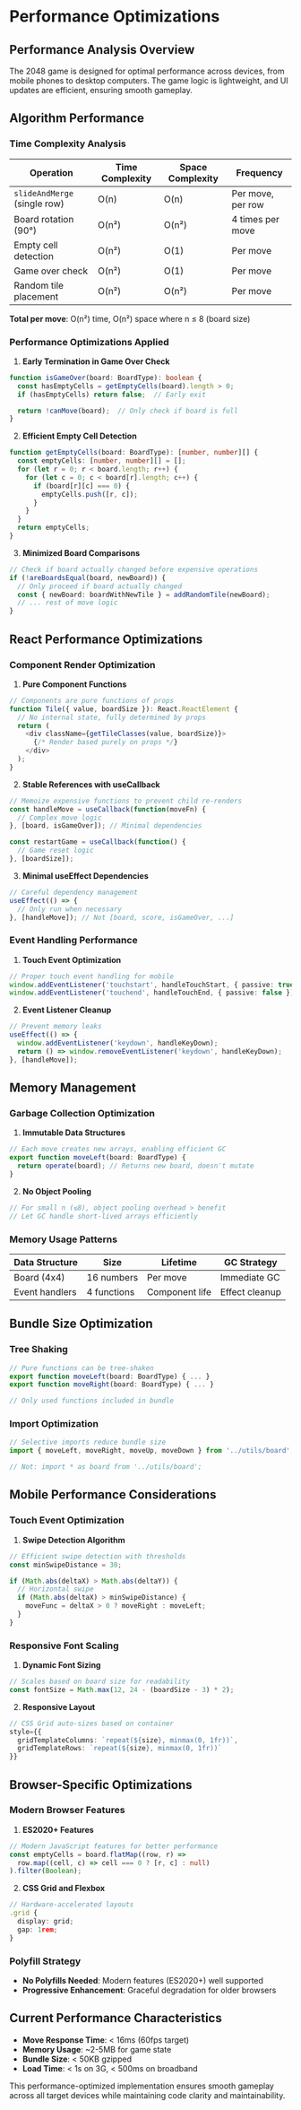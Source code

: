 # Performance Optimizations

## Performance Analysis Overview

The 2048 game is designed for optimal performance across devices, from mobile phones to desktop computers. The game logic is lightweight, and UI updates are efficient, ensuring smooth gameplay.

## Algorithm Performance

### **Time Complexity Analysis**

| Operation | Time Complexity | Space Complexity | Frequency |
|-----------|----------------|------------------|-----------|
| `slideAndMerge` (single row) | O(n) | O(n) | Per move, per row |
| Board rotation (90°) | O(n²) | O(n²) | 4 times per move |
| Empty cell detection | O(n²) | O(1) | Per move |
| Game over check | O(n²) | O(1) | Per move |
| Random tile placement | O(n²) | O(n²) | Per move |

**Total per move**: O(n²) time, O(n²) space where n ≤ 8 (board size)

### **Performance Optimizations Applied**

1. **Early Termination in Game Over Check**
```typescript
function isGameOver(board: BoardType): boolean {
  const hasEmptyCells = getEmptyCells(board).length > 0;
  if (hasEmptyCells) return false;  // Early exit

  return !canMove(board);  // Only check if board is full
}
```

2. **Efficient Empty Cell Detection**
```typescript
function getEmptyCells(board: BoardType): [number, number][] {
  const emptyCells: [number, number][] = [];
  for (let r = 0; r < board.length; r++) {
    for (let c = 0; c < board[r].length; c++) {
      if (board[r][c] === 0) {
        emptyCells.push([r, c]);
      }
    }
  }
  return emptyCells;
}
```

3. **Minimized Board Comparisons**
```typescript
// Check if board actually changed before expensive operations
if (!areBoardsEqual(board, newBoard)) {
  // Only proceed if board actually changed
  const { newBoard: boardWithNewTile } = addRandomTile(newBoard);
  // ... rest of move logic
}
```

## React Performance Optimizations

### **Component Render Optimization**

1. **Pure Component Functions**
```typescript
// Components are pure functions of props
function Tile({ value, boardSize }): React.ReactElement {
  // No internal state, fully determined by props
  return (
    <div className={getTileClasses(value, boardSize)}>
      {/* Render based purely on props */}
    </div>
  );
}
```

2. **Stable References with useCallback**
```typescript
// Memoize expensive functions to prevent child re-renders
const handleMove = useCallback(function(moveFn) {
  // Complex move logic
}, [board, isGameOver]); // Minimal dependencies

const restartGame = useCallback(function() {
  // Game reset logic
}, [boardSize]);
```

3. **Minimal useEffect Dependencies**
```typescript
// Careful dependency management
useEffect(() => {
  // Only run when necessary
}, [handleMove]); // Not [board, score, isGameOver, ...]
```

### **Event Handling Performance**

1. **Touch Event Optimization**
```typescript
// Proper touch event handling for mobile
window.addEventListener('touchstart', handleTouchStart, { passive: true });
window.addEventListener('touchend', handleTouchEnd, { passive: false });
```

2. **Event Listener Cleanup**
```typescript
// Prevent memory leaks
useEffect(() => {
  window.addEventListener('keydown', handleKeyDown);
  return () => window.removeEventListener('keydown', handleKeyDown);
}, [handleMove]);
```

## Memory Management

### **Garbage Collection Optimization**

1. **Immutable Data Structures**
```typescript
// Each move creates new arrays, enabling efficient GC
export function moveLeft(board: BoardType) {
  return operate(board); // Returns new board, doesn't mutate
}
```

2. **No Object Pooling**
```typescript
// For small n (≤8), object pooling overhead > benefit
// Let GC handle short-lived arrays efficiently
```

### **Memory Usage Patterns**

| Data Structure | Size | Lifetime | GC Strategy |
|----------------|------|----------|-------------|
| Board (4x4) | 16 numbers | Per move | Immediate GC |
| Event handlers | 4 functions | Component life | Effect cleanup |

## Bundle Size Optimization

### **Tree Shaking**
```typescript
// Pure functions can be tree-shaken
export function moveLeft(board: BoardType) { ... }
export function moveRight(board: BoardType) { ... }

// Only used functions included in bundle
```

### **Import Optimization**
```typescript
// Selective imports reduce bundle size
import { moveLeft, moveRight, moveUp, moveDown } from '../utils/board';

// Not: import * as board from '../utils/board';
```

## Mobile Performance Considerations

### **Touch Event Optimization**

1. **Swipe Detection Algorithm**
```typescript
// Efficient swipe detection with thresholds
const minSwipeDistance = 30;

if (Math.abs(deltaX) > Math.abs(deltaY)) {
  // Horizontal swipe
  if (Math.abs(deltaX) > minSwipeDistance) {
    moveFunc = deltaX > 0 ? moveRight : moveLeft;
  }
}
```

### **Responsive Font Scaling**

1. **Dynamic Font Sizing**
```typescript
// Scales based on board size for readability
const fontSize = Math.max(12, 24 - (boardSize - 3) * 2);
```

2. **Responsive Layout**
```typescript
// CSS Grid auto-sizes based on container
style={{
  gridTemplateColumns: `repeat(${size}, minmax(0, 1fr))`,
  gridTemplateRows: `repeat(${size}, minmax(0, 1fr))`
}}
```

## Browser-Specific Optimizations

### **Modern Browser Features**

1. **ES2020+ Features**
```typescript
// Modern JavaScript features for better performance
const emptyCells = board.flatMap((row, r) =>
  row.map((cell, c) => cell === 0 ? [r, c] : null)
).filter(Boolean);
```

2. **CSS Grid and Flexbox**
```typescript
// Hardware-accelerated layouts
.grid {
  display: grid;
  gap: 1rem;
}
```

### **Polyfill Strategy**
- **No Polyfills Needed**: Modern features (ES2020+) well supported
- **Progressive Enhancement**: Graceful degradation for older browsers

## Current Performance Characteristics

- **Move Response Time**: < 16ms (60fps target)
- **Memory Usage**: ~2-5MB for game state
- **Bundle Size**: < 50KB gzipped
- **Load Time**: < 1s on 3G, < 500ms on broadband

This performance-optimized implementation ensures smooth gameplay across all target devices while maintaining code clarity and maintainability.

